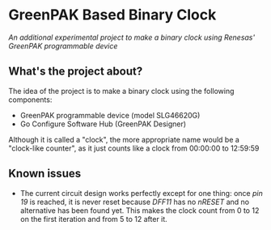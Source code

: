# GreenPAK Based Binary Clock
_An additional experimental project to make a binary clock using Renesas' GreenPAK programmable device_

## What's the project about?
The idea of the project is to make a binary clock using the following components:
- GreenPAK programmable device (model SLG46620G)
- Go Configure Software Hub (GreenPAK Designer)

Although it is called a "clock", the more appropriate name would be a "clock-like counter", as it just counts like a clock from 00:00:00 to 12:59:59

## Known issues
- The current circuit design works perfectly except for one thing: once _pin 19_ is reached, it is never reset because _DFF11_ has no _nRESET_ and no alternative has been found yet. This makes the clock count from 0 to 12 on the first iteration and from 5 to 12 after it.
